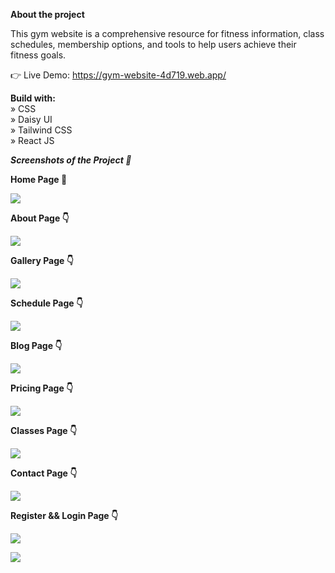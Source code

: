 **About the project** <br />

This gym website is a comprehensive resource for fitness information, class schedules, membership options, and tools to help users achieve their fitness goals.

👉 Live Demo: https://gym-website-4d719.web.app/

**Build with:** <br />
» CSS <br />
» Daisy UI <br />
» Tailwind CSS <br />
» React JS <br />

**_Screenshots of the Project 📸_**

**Home Page 🏡** <br />

![](./full%20page%20ss/Sk-GYM-Website.png)

**About Page 👇** <br />

![](./full%20page%20ss/Sk-GYM-Website1.png)

**Gallery Page 👇** <br />

![](./full%20page%20ss/Sk-GYM-Website2.png)

**Schedule Page 👇** <br />

![](./full%20page%20ss/Sk-GYM-Website4.png)

**Blog Page 👇** <br />

![](./full%20page%20ss/Sk-GYM-Website5.png)

**Pricing Page 👇** <br />

![](./full%20page%20ss/Sk-GYM-Website6.png)

**Classes Page 👇** <br />

![](./full%20page%20ss/Sk-GYM-Website7.png)

**Contact Page 👇** <br />

![](./full%20page%20ss/Sk-GYM-Website8.png)

**Register && Login Page 👇** <br />

![](./full%20page%20ss/Sk-GYM-Website10.png)

![](./full%20page%20ss/Sk-GYM-Website11.png)
